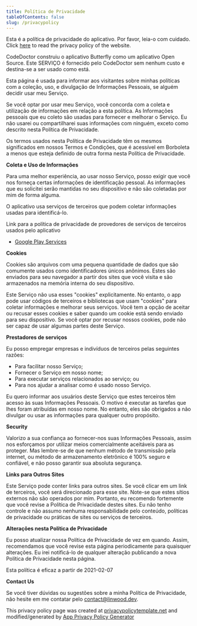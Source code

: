 ```yaml
---
title: Política de Privacidade
tableOfContents: false
slug: /privacypolicy
---
```


Esta é a política de privacidade do aplicativo. Por favor, leia-o com cuidado.
Click [here](https://go.linwood.dev/privacypolicy) to read the privacy policy of the website.

CodeDoctor construiu o aplicativo Butterfly como um aplicativo Open Source. Este SERVIÇO é fornecido pelo CodeDoctor sem nenhum custo e destina-se a ser usado como está.

Esta página é usada para informar aos visitantes sobre minhas políticas com a coleção, uso, e divulgação de Informações Pessoais, se alguém decidir usar meu Serviço.

Se você optar por usar meu Serviço, você concorda com a coleta e utilização de informações em relação a esta política. As Informações pessoais que eu coleto são usadas para fornecer e melhorar o Serviço. Eu não usarei ou compartilharei suas informações com ninguém, exceto como descrito nesta Política de Privacidade.

Os termos usados nesta Política de Privacidade têm os mesmos significados em nossos Termos e Condições, que é acessível em Borboleta a menos que esteja definido de outra forma nesta Política de Privacidade.

**Coleta e Uso de Informações**

Para uma melhor experiência, ao usar nosso Serviço, posso exigir que você nos forneça certas informações de identificação pessoal. As informações que eu solicitei serão mantidas no seu dispositivo e não são coletadas por mim de forma alguma.

O aplicativo usa serviços de terceiros que podem coletar informações usadas para identificá-lo.

Link para a política de privacidade de provedores de serviços de terceiros usados pelo aplicativo

- [Google Play Services](https://www.google.com/policies/privacy/)

**Cookies**

Cookies são arquivos com uma pequena quantidade de dados que são comumente usados como identificadores únicos anônimos. Estes são enviados para seu navegador a partir dos sites que você visita e são armazenados na memória interna do seu dispositivo.

Este Serviço não usa esses "cookies" explicitamente. No entanto, o app pode usar códigos de terceiros e bibliotecas que usam "cookies" para coletar informações e melhorar seus serviços. Você tem a opção de aceitar ou recusar esses cookies e saber quando um cookie está sendo enviado para seu dispositivo. Se você optar por recusar nossos cookies, pode não ser capaz de usar algumas partes deste Serviço.

**Prestadores de serviços**

Eu posso empregar empresas e indivíduos de terceiros pelas seguintes razões:

- Para facilitar nosso Serviço;
- Fornecer o Serviço em nosso nome;
- Para executar serviços relacionados ao serviço; ou
- Para nos ajudar a analisar como é usado nosso Serviço.

Eu quero informar aos usuários deste Serviço que estes terceiros têm acesso às suas Informações Pessoais. O motivo é executar as tarefas que lhes foram atribuídas em nosso nome. No entanto, eles são obrigados a não divulgar ou usar as informações para qualquer outro propósito.

**Security**

Valorizo a sua confiança ao fornecer-nos suas Informações Pessoais, assim nos esforçamos por utilizar meios comercialmente aceitáveis para as proteger. Mas lembre-se de que nenhum método de transmissão pela internet, ou método de armazenamento eletrônico é 100% seguro e confiável, e não posso garantir sua absoluta segurança.

**Links para Outros Sites**

Este Serviço pode conter links para outros sites. Se você clicar em um link de terceiros, você será direcionado para esse site. Note-se que estes sítios externos não são operados por mim. Portanto, eu recomendo fortemente que você revise a Política de Privacidade destes sites. Eu não tenho controle e não assumo nenhuma responsabilidade pelo conteúdo, políticas de privacidade ou práticas de sites ou serviços de terceiros.

**Alterações nesta Política de Privacidade**

Eu posso atualizar nossa Política de Privacidade de vez em quando. Assim, recomendamos que você revise esta página periodicamente para quaisquer alterações. Eu irei notificá-lo de qualquer alteração publicando a nova Política de Privacidade nesta página.

Esta política é eficaz a partir de 2021-02-07

**Contact Us**

Se você tiver dúvidas ou sugestões sobre a minha Política de Privacidade, não hesite em me contatar pelo contact@linwood.dev.

This privacy policy page was created at [privacypolicytemplate.net](https://privacypolicytemplate.net) and modified/generated
by [App Privacy Policy Generator](https://app-privacy-policy-generator.nisrulz.com/)
